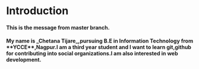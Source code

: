 # Introduction
<h4>This is the message from master branch.<h4>
My name is _Chetana Tijare_,pursuing B.E in Information Technology from **YCCE**,Nagpur.I am a third year student and I want to learn git,github for contributing into social organizations.I am also interested in web development.
